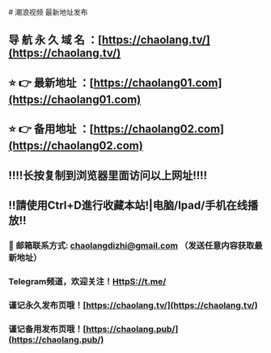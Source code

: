 <html lang="en">
  <head>
    <meta charset="utf-8">
    <title>潮浪视频网址发布</title>
    <body>      
# 潮浪视频 最新地址发布

## 导 航 永 久 域 名 ：[https://chaolang.tv/](https://chaolang.tv/)

## ⭐️ 👉 最新地址 ：[https://chaolang01.com](https://chaolang01.com)

## ⭐️ 👉 备用地址 ：[https://chaolang02.com](https://chaolang02.com)


## ‼️‼️长按复制到浏览器里面访问以上网址‼️‼️

## ‼️請使用Ctrl+D進行收藏本站!|电脑/Ipad/手机在线播放‼️

### 📧 邮箱联系方式: [chaolangdizhi@gmail.com](mailto:chaolangdizhi@gmail.com) （发送任意内容获取最新地址）

### Telegram频道，欢迎关注！[HttpS://t.me/](https://t.me/)

### 谨记永久发布页哦！[https://chaolang.tv/](https://chaolang.tv/)

### 谨记备用发布页哦！[https://chaolang.pub/](https://chaolang.pub/)
</body>
</html>
